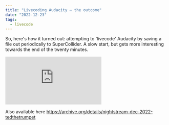 ```yaml
---
title: "Livecoding Audacity – the outcome"
date: "2022-12-23"
tags:
  - livecode
---
```


So, here's how it turned out: attempting to 'livecode' Audacity by saving a file out periodically to SuperCollider. A slow start, but gets more interesting towards the end of the twenty minutes.

<iframe class="youtube-video" src="https://www.youtube.com/embed/0YpgHdJY-Kw" title="YouTube video player" frameBorder="0" allow="accelerometer; autoplay; clipboard-write; encrypted-media; gyroscope; picture-in-picture; web-share" referrerpolicy="strict-origin-when-cross-origin" allowFullScreen></iframe>

Also available here https://archive.org/details/nightstream-dec-2022-tedthetrumpet
